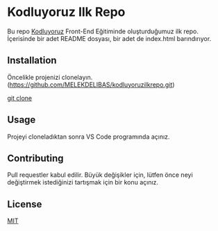 # Kodluyoruz Ilk Repo

Bu repo [Kodluyoruz](https://www.kodluyoruz.org/) Front-End Eğitiminde oluşturduğumuz ilk repo. İçerisinde bir adet README dosyası, bir adet de index.html barındırıyor.

## Installation

Öncelikle projenizi clonelayın. (https://github.com/MELEKDELIBAS/kodluyoruzilkrepo.git)

[git clone](https://github.com/MELEKDELIBAS/kodluyoruzilkrepo.git)

## Usage

Projeyi cloneladıktan sonra VS Code programında açınız.

## Contributing

Pull requestler kabul edilir. Büyük değişikler için, lütfen önce neyi değiştirmek istediğinizi tartışmak için bir konu açınız.

## License

[MIT](https://choosealicense.com/licenses/mit/)

